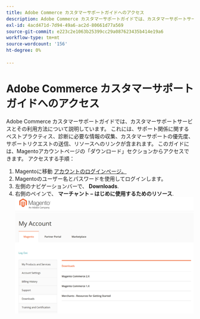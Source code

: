 ```yaml
---
title: Adobe Commerce カスタマーサポートガイドへのアクセス
description: Adobe Commerce カスタマーサポートガイドでは、カスタマーサポートサービスとその利用方法について説明しています。 これには、サポート関係に関するベストプラクティス、診断に必要な情報の収集、カスタマーサポートの優先度、サポートリクエストの送信、リソースへのリンクが含まれます。 このガイドには、Magentoアカウントページの「ダウンロード」セクションからアクセスできます。 アクセス先：'
exl-id: 4acd471d-7d94-49a6-ac2d-80661d77a569
source-git-commit: e223c2e1063b25399cc29a087623435b414e19a6
workflow-type: tm+mt
source-wordcount: '156'
ht-degree: 0%

---
```


# Adobe Commerce カスタマーサポートガイドへのアクセス

Adobe Commerce カスタマーサポートガイドでは、カスタマーサポートサービスとその利用方法について説明しています。 これには、サポート関係に関するベストプラクティス、診断に必要な情報の収集、カスタマーサポートの優先度、サポートリクエストの送信、リソースへのリンクが含まれます。 このガイドには、Magentoアカウントページの「ダウンロード」セクションからアクセスできます。 アクセスする手順：

1. Magentoに移動 [アカウントのログインページ。](https://account.magento.com/customer/account/login)
1. Magentoのユーザー名とパスワードを使用してログインします。
1. 左側のナビゲーションバーで、 **Downloads**.
1. 右側のペインで、 **マーチャント – はじめに使用するためのリソース**.  ![access_magento_commerce_customer_support_guide.png](assets/access_magento_commerce_customer_support_guide.png)
